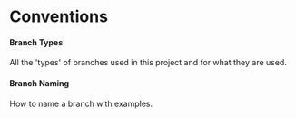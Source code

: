 # Conventions

#### Branch Types

All the 'types' of branches used in this project and for what they are used.

#### Branch Naming

How to name a branch with examples.

